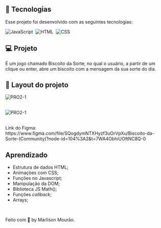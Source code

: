 
## 🚀 Tecnologias

Esse projeto foi desenvolvido com as seguintes tecnologias:

![JavaScript](https://img.shields.io/badge/-JavaScript-05122A?style=flat&logo=javascript)&nbsp;
![HTML](https://img.shields.io/badge/-HTML-05122A?style=flat&logo=HTML5)&nbsp;
![CSS](https://img.shields.io/badge/-CSS-05122A?style=flat&logo=CSS3&logoColor=1572B6)&nbsp;


## 💻 Projeto

É um jogo chamado Biscoito da Sorte, no qual o usuário, a partir de um clique ou enter, abre um biscoito com a mensagem da sua sorte do dia.

## 🔖 Layout do projeto

![PRO2-1](https://user-images.githubusercontent.com/94652702/218363730-55601803-bc21-4fce-949c-b27bdbe6bb80.png)
<br>
<br>

![PRO2-1](https://user-images.githubusercontent.com/94652702/218363797-62de348f-f459-4876-9943-dfb474fb4f97.png)

<br>
Link do Figma: 
<br>
https://www.figma.com/file/SQogdymNTXHyzf3uOrVpXu/Biscoito-da-Sorte-(Community)?node-id=104%3A2&t=7WA4ObhiUOftNC8Q-0

<br>

## Aprendizado

- Estrutura de dados HTML;
- Animações com CSS;
- Funções no Javascript;
- Manipulação da DOM;
- Biblioteca JS Math();
- Funções *callback*;
- Arrays;

<br>

Feito com 🧡 by Marlison Mourão.